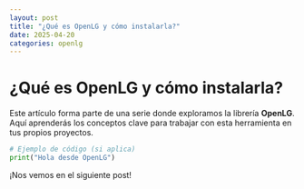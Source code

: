 ```yaml
---
layout: post
title: "¿Qué es OpenLG y cómo instalarla?"
date: 2025-04-20
categories: openlg
---
```


# ¿Qué es OpenLG y cómo instalarla?

Este artículo forma parte de una serie donde exploramos la librería **OpenLG**.  
Aquí aprenderás los conceptos clave para trabajar con esta herramienta en tus propios proyectos.

<!-- Puedes añadir aquí el contenido detallado con ejemplos de código -->

```python
# Ejemplo de código (si aplica)
print("Hola desde OpenLG")
```

¡Nos vemos en el siguiente post!

